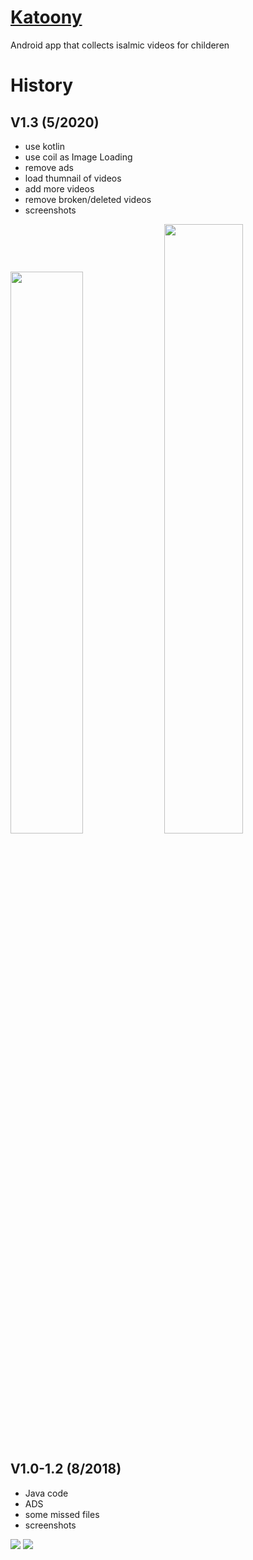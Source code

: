 # [Katoony](https://play.google.com/store/apps/details?id=com.mahmoudmabrok.kartony)
Android app that collects isalmic videos for childeren 

# History
## V1.3 (5/2020)
- use kotlin 
- use coil as Image Loading
- remove ads 
- load thumnail of videos 
- add more videos 
- remove broken/deleted videos 
- screenshots 
<div> 
 <img src = "https://user-images.githubusercontent.com/13488900/82732331-dc55cb80-9d0c-11ea-916d-8c4fb0e5f8da.png" width = "48%" />
 <img src = "https://user-images.githubusercontent.com/13488900/82732281-8bde6e00-9d0c-11ea-83fd-3ea1556ca9a1.png"  width = "50%" />
</div>

## V1.0-1.2 (8/2018)
- Java code 
- ADS 
- some missed files 
- screenshots 
<div> 
 <img src = "https://user-images.githubusercontent.com/13488900/82731109-d78d1980-9d04-11ea-9e2e-e20fc6ac716e.png" />
 <img src = "https://user-images.githubusercontent.com/13488900/82731111-da880a00-9d04-11ea-8bb5-162f219af6ad.png" />
</div>

